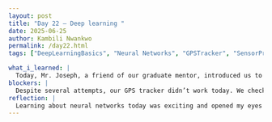 ```yaml
---
layout: post
title: "Day 22 – Deep learning "
date: 2025-06-25
author: Kambili Nwankwo
permalink: /day22.html
tags: ["DeepLearningBasics", "Neural Networks", "GPSTracker", "SensorProgramming"]

what_i_learned: |
  Today, Mr. Joseph, a friend of our graduate mentor, introduced us to neural networks and deep learning. He explained how a neural network mimics the brain using layers of nodes. We learned about weights, how they control the strength of signals between nodes, and how they adjust during learning. He also explained the loss function, which measures how wrong a model is, and how gradient descent helps minimize that loss. We discussed how models improve by updating weights during training. He gave real-world examples and encouraged us to explore AI more. It helped me see how math and programming connect in deep learning.
blockers: |
  Despite several attempts, our GPS tracker didn’t work today. We checked the wiring, port settings, and uploaded different sketches, but it still couldn’t get a signal or configure properly. We couldn’t figure out if it was a hardware or software issue. This slowed our testing and learning with the sensor.
reflection: |
  Learning about neural networks today was exciting and opened my eyes to how AI models really work behind the scenes. It made me more curious about machine learning and what I can build with it. Although the GPS tracker didn’t work, it reminded me how important it is to troubleshoot calmly and keep testing. I also realized that working in teams helps us learn faster because everyone brings ideas. I’m looking forward to fixing the GPS next time and applying what I learned in future projects. We will be moving on to the next sensor integration tommorrow and we will see if we can seek help from on of the professors here at Morgan
---
```

